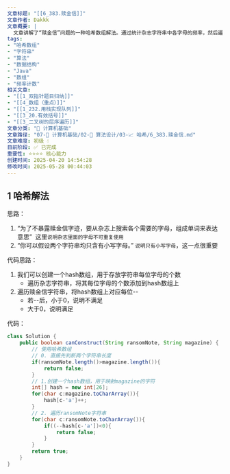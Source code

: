 ```yaml
---
文章标题: "[[6_383.赎金信]]" 
文章作者: Dakkk
文章概要: |
  文章讲解了“赎金信”问题的一种哈希数组解法。通过统计杂志字符串中各字母的频率，然后遍历赎金信字符串，实时检查并减少字母频率。若任一字母频率减至负数，则表示无法构成，否则可以，巧妙高效地利用数组作为哈希表。
tags:
- "哈希数组"
- "字符串"
- "算法"
- "数据结构"
- "Java"
- "数组"
- "频率计数"
相关文章:
- "[[1_双指针题目归纳]]"
- "[[4_数组（重点）]]"
- "[[1_232.用栈实现队列]]"
- "[[3_20.有效括号]]"
- "[[3_二叉树的层序遍历]]"
文章分类: "📐 计算机基础"
文章路径: "07-📐 计算机基础/02-🧮 算法设计/03-📈 哈希/6_383.赎金信.md"
文章难度: 初级 💧
目前阶段: ✅ 已完成
重要性: ⭐⭐⭐⭐ 核心能力
创建时间: 2025-04-20 14:54:28
修改时间: 2025-05-28 00:44:03
---
```


## 1 哈希解法

思路：
1. “为了不暴露赎金信字迹，要从杂志上搜索各个需要的字母，组成单词来表达意思”  这里`说明杂志里面的字母不可重复使用`
2.  “你可以假设两个字符串均只含有小写字母。” `说明只有小写字母`，这一点很重要

代码思路：
1. 我们可以创建一个hash数组，用于存放字符串每位字母的个数
	- 遍历杂志字符串，将其每位字母的个数添加到hash数组上
2. 遍历赎金信字符串，将hash数组上对应每位--
	- 若--后，小于0，说明不满足
	- 大于0，说明满足

代码：
```java
class Solution {
    public boolean canConstruct(String ransomNote, String magazine) {
        // 使用哈希数组
        // 0. 直接先判断两个字符串长度
        if(ransomNote.length()>magazine.length()){
            return false;
        }
        // 1.创建一个hash数组，用于映射magazine的字符
        int[] hash = new int[26];
        for(char c:magazine.toCharArray()){
            hash[c-'a']++;
        }
        // 2. 遍历ransomNote字符串
        for(char c:ransomNote.toCharArray()){
            if((--hash[c-'a'])<0){
                return false;
            }
        }
        return true;
    }
}
```